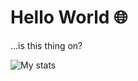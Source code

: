 # Hello World 🌐

...is this thing on?

![My stats](https://github-readme-stats.vercel.app/api?username=tr1s&show_icons=true&theme=default)

